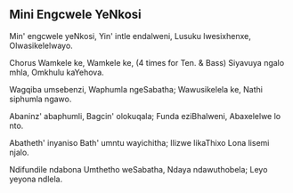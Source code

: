 ## Mini Engcwele YeNkosi

Min' engcwele yeNkosi, Yin' intle endalweni,
Lusuku lwesixhenxe, Olwasikelelwayo.

Chorus
Wamkele ke, Wamkele ke, (4 times for Ten. & Bass)
Siyavuya ngalo mhla, Omkhulu kaYehova.

Wagqiba umsebenzi, Waphumla ngeSabatha;
Wawusikelela ke, Nathi siphumla ngawo.

Abaninz' abaphumli, Bagcin' olokuqala;
Funda eziBhalweni, Abaxelelwe lo nto.

Abatheth' inyaniso Bath' umntu wayichitha;
Ilizwe likaThixo Lona lisemi njalo.

Ndifundile ndabona Umthetho weSabatha,
Ndaya ndawuthobela; Leyo yeyona ndlela.

